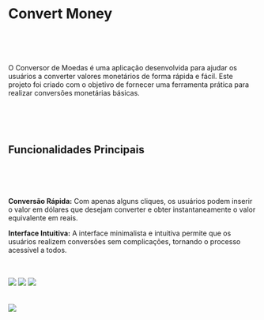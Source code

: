 <h1>Convert Money</h1>
<br>
<br>
<br>
<p>O Conversor de Moedas é uma aplicação desenvolvida para ajudar os usuários a converter valores monetários de forma rápida e fácil. Este projeto foi criado com o objetivo de fornecer uma ferramenta prática para realizar conversões monetárias básicas.</p>
<br>
<br>
<br>
<h2><b>Funcionalidades Principais</b></h2>
<br>
<br>
<br>
<p>

<b>Conversão Rápida:</b> Com apenas alguns cliques, os usuários podem inserir o valor em dólares que desejam converter e obter instantaneamente o valor equivalente em reais.

<b>Interface Intuitiva:</b> A interface minimalista e intuitiva permite que os usuários realizem conversões sem complicações, tornando o processo acessível a todos.</p>

<br>
<br>
<img src="https://img.shields.io/badge/JavaScript-F7DF1E?style=for-the-badge&logo=javascript&logoColor=black">
<img src="https://img.shields.io/badge/HTML5-E34F26?style=for-the-badge&logo=html5&logoColor=white">
<img src="https://img.shields.io/badge/CSS3-1572B6?style=for-the-badge&logo=css3&logoColor=white">
<br>
<br>
<br>
<img src="https://github.com/fernandochaggas/Projeto-Convert-Money/assets/160587888/4786e3e1-dc37-4c34-980a-90c4b69da3ea">
